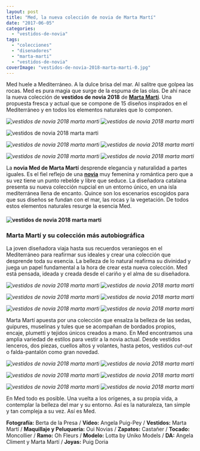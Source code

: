 ```yaml
---
layout: post
title: "Med, la nueva colección de novia de Marta Martí"
date: "2017-06-05"
categories: 
  - "vestidos-de-novia"
tags: 
  - "colecciones"
  - "disenadores"
  - "marta-marti"
  - "vestidos-de-novia"
coverImage: "vestidos-de-novia-2018-marta-marti-0.jpg"
---
```


Med huele a Mediterráneo. A la dulce brisa del mar. Al salitre que golpea las rocas. Med es pura magia que surge de la espuma de las olas. De ahí nace la nueva colección de **vestidos de novia 2018** de [**Marta Martí**](http://www.mmarti.es/). Una propuesta fresca y actual que se compone de 15 diseños inspirados en el Mediterráneo y en todos los elementos naturales que lo componen.

 *![vestidos de novia 2018 marta marti](/images/vestidos-de-novia-2018-marta-marti-1.jpg)*  *![vestidos de novia 2018 marta marti](/images/vestidos-de-novia-2018-marta-marti-2.jpg)* 

![vestidos de novia 2018 marta marti](/images/vestidos-de-novia-2018-marta-marti-3.jpg)

 *![vestidos de novia 2018 marta marti](/images/vestidos-de-novia-2018-marta-marti-4.jpg)*  *![vestidos de novia 2018 marta marti](/images/vestidos-de-novia-2018-marta-marti-5.jpg)* 

 *![vestidos de novia 2018 marta marti](/images/vestidos-de-novia-2018-marta-marti-6.jpg)*  *![vestidos de novia 2018 marta marti](/images/vestidos-de-novia-2018-marta-marti-7.jpg)* 

La **novia Med de Marta Martí** desprende elegancia y naturalidad a partes iguales. Es el fiel reflejo de una [**novia**](https://petitpleasures.com/vestidos-de-novia/) muy femenina y romántica pero que a su vez tiene un punto rebelde y libre que seduce. La diseñadora catalana presenta su nueva colección nupcial en un entorno único, en una isla mediterránea llena de encanto. Quince son los escenarios escogidos para que sus diseños se fundan con el mar, las rocas y la vegetación. De todos estos elementos naturales resurge la esencia Med.

#### ![vestidos de novia 2018 marta marti](/images/vestidos-de-novia-2018-marta-marti-8.jpg)

### Marta Martí y su colección más autobiográfica

La joven diseñadora viaja hasta sus recuerdos veraniegos en el Mediterráneo para reafirmar sus ideales y crear una colección que desprende toda su esencia. La belleza de lo natural reafirma su divinidad y juega un papel fundamental a la hora de crear esta nueva colección. Med está pensada, ideada y creada desde el cariño y el alma de su diseñadora.

 *![vestidos de novia 2018 marta marti](/images/vestidos-de-novia-2018-marta-marti-9.jpg)*  *![vestidos de novia 2018 marta marti](/images/vestidos-de-novia-2018-marta-marti-10.jpg)* 

 *![vestidos de novia 2018 marta marti](/images/vestidos-de-novia-2018-marta-marti-11.jpg)*  *![vestidos de novia 2018 marta marti](/images/vestidos-de-novia-2018-marta-marti-12.jpg)* 

 *![vestidos de novia 2018 marta marti](/images/vestidos-de-novia-2018-marta-marti-13.jpg)*  *![vestidos de novia 2018 marta marti](/images/vestidos-de-novia-2018-marta-marti-14.jpg)* 

Marta Martí apuesta por una colección que ensalza la belleza de las sedas, guipures, muselinas y tules que se acompañan de bordados propios, encaje, plumetti y tejidos únicos creados a mano. En Med encontramos una amplia variedad de estilos para vestir a la novia actual. Desde vestidos lenceros, dos piezas, cuellos altos y volantes, hasta petos, vestidos _cut-out_ o falda-pantalón como gran novedad.

 *![vestidos de novia 2018 marta marti](/images/vestidos-de-novia-2018-marta-marti-15.jpg)*  *![vestidos de novia 2018 marta marti](/images/vestidos-de-novia-2018-marta-marti-16.jpg)* 

 *![vestidos de novia 2018 marta marti](/images/vestidos-de-novia-2018-marta-marti-17.jpg)*  *![vestidos de novia 2018 marta marti](/images/vestidos-de-novia-2018-marta-marti-18.jpg)* 

 *![vestidos de novia 2018 marta marti](/images/vestidos-de-novia-2018-marta-marti-19.jpg)*  *![vestidos de novia 2018 marta marti](/images/vestidos-de-novia-2018-marta-marti-20.jpg)* 

En Med todo es posible. Una vuelta a los orígenes, a su propia vida, a contemplar la belleza del mar y su entorno. Así es la naturaleza, tan simple y tan compleja a su vez. Así es Med.

**Fotografía:** Berta de la Presa / **Vídeo:** Angela Puig-Pey / **Vestidos:** Marta Martí / **Maquillaje y Peluquería:** Oui Novias / **Zapatos:** Castañer / **Tocado:** Moncollier / **Ramo:** Oh Fleurs / **Modelo:** Lotta by Uniko Models / **DA:** Angela Climent y Marta Martí / **Joyas:** Puig Doria
